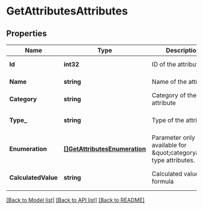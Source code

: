# GetAttributesAttributes

## Properties
Name | Type | Description | Notes
------------ | ------------- | ------------- | -------------
**Id** | **int32** | ID of the attribute | [default to null]
**Name** | **string** | Name of the attribute | [default to null]
**Category** | **string** | Category of the attribute | [default to null]
**Type_** | **string** | Type of the attribute | [optional] [default to null]
**Enumeration** | [**[]GetAttributesEnumeration**](GetAttributesEnumeration.md) | Parameter only available for \&quot;category\&quot; type attributes. | [optional] [default to null]
**CalculatedValue** | **string** | Calculated value formula | [optional] [default to null]

[[Back to Model list]](../README.md#documentation-for-models) [[Back to API list]](../README.md#documentation-for-api-endpoints) [[Back to README]](../README.md)


